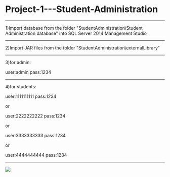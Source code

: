 # Project-1---Student-Administration



------------------------------------------------------------------------------------------

1)Import database from the folder "StudentAdministration\Student Administration database" 
into SQL Server 2014 Management Studio

------------------------------------------------------------------------------------------

2)Import JAR files from the folder "StudentAdministration\externalLibrary"

------------------------------------------------------------------------------------------
3)for admin:

user:admin
pass:1234

------------------------------------------------------------------------------------------
4)for students:

user:1111111111
pass:1234

or

user:2222222222
pass:1234

or

user:3333333333
pass:1234

or

user:4444444444
pass:1234

------------------------------------------------------------------------------------------

<a href="https://imgflip.com/gif/1at9hq"><img src="https://github.com/ZoranKJava/gifs/blob/master/ezgif.com-video-to-gif.gif" align = "center">
